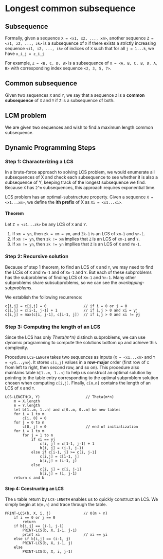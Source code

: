 # Longest common subsequence

## Subsequence

Formally, given a sequence `X = <x1, x2, ..., xm>`, another sequence `Z = <z1, z2, ..., zk>` is a subsequence of `X` if there exists a strictly increasing sequence `<i1, i2, ..., ik>` of indices of `X` such that for all `j = 1...k`, we have `x_i_j = z_i_j`

For example, `Z = <B, C, D, B>` is a subsequence of `X = <A, B, C, B, D, A, B>` with corresponding index sequence `<2, 3, 5, 7>`.

## Common subsequence

Given two sequences `X` and `Y`, we say that a sequence `Z` is a __common subsequence__ of `X` and `Y` if `Z` is a subsequence of both.

## LCM problem

We are given two sequences and wish to find a maximum length common subsequence.

## Dynamic Programming Steps

### Step 1: Characterizing a LCS

In a brute-force approach to solving LCS problem, we would enumerate all subsequences of X and check each subsequence to see whether it is also a subsequence of Y, keeping track of the longest subsequence we find. Because `X` has `2^m` subsequences, this approach requires exponential time.

LCS problem has an optimal-substructure property. Given a sequence `X = <x1...xm>`, we define the __ith prefix__ of X as `Xi = <x1...xi>`.

#### Theorem

Let `Z = <z1...zk>` be any LCS of `X` and `Y`.

1. If `xm = yn`, then `zk = xm = ym`, and `Zk-1` is an LCS of `xm-1` and `yn-1`.
2. If `xm != yn`, then `zk != xm` implies that `Z` is an LCS of `xm-1` and `Y`.
3. If `xm != yn`, then `zk != yn` impllies that `Z` is an LCS of `X` and `Yn-1`.

### Step 2: Recursive solution

Because of step 1 theorem, to find an LCS of `X` and `Y`, we may need to find the LCSs of `X` and `Yn-1` and of `Xm-1` and `Y`. But each of these subproblems has the subproblems of finding LCS of `Xm-1` and `Yn-1`. Many other subproblems share subsubproblems, so we can see the _overlapping-subproblems_.

We establish the following recurrence:

```
c[i,j] = c[i,j] = 0                 // if i = 0 or j = 0
c[i,j] = c[i-1, j-1] + 1            // if i,j > 0 and xi = yj
c[i,j] = max(c[i, j-1], c[i-1, j])  // if i,j > 0 and xi != yj
```

### Step 3: Computing the length of an LCS

Since the LCS has only _Theta(m*n)_ distinch subproblems, we can use dynamic programming to compute the solutions bottom up and achieve this complexity.

Procedure `LCS-LENGTH` takes two sequences as inputs (`X = <x1...xm>` and `Y = <y1...yn>`). It stores `c[i,j]` values in a __row-major__ order (first row of c from left to right, then second row, and so on). This procedure also maintains table `b[1..m, 1..n]` to help us construct an optimal solution by pointing to the table entry corresponding to the optimal subproblem solution chosen when computing `c[i,j]`. Finally, `c[m,n]` contains the length of an LCS of `X` and `Y`.

```
LCS-LENGTH(X, Y)                     // Theta(m*n)
    m = X.length
    n = Y.length
    let b[1..m, 1..n] and c[0..m, 0..n] be new tables
    for i = 1 to m
        c[i, 0] = 0
    for j = 0 to n
        c[0, j] = 0                  // end of initialization
    for i = 1 to m
        for j = 1 to n
            if xi == yj
                c[i, j] = c[1-1, j-1] + 1
                b[i, j] = (i-1, j-1)
            else if c[i-1, j] >= c[i, j-1]
                c[i,j] = c[i-1, j]
                b[i,j] = (i-1, j)
            else
                c[i, j] = c[i, j-1]
                b[i,j] = (i, j-1)
    return c and b
```

#### Step 4: Constructing an LCS

The `b` table return by `LCS-LENGTH` enables us to quickly construct an LCS. We simply begin at `b[m,n]` and trace through the table.

```
PRINT-LCS(b, X, i, j)               // O(m + n)
    if i == 0 or j == 0
        return
    if b[i,j] == (i-1, j-1)
        PRINT-LCS(b, X, i-1, j-1)
        print xi                    // xi == yi
    else if b[i,j] == (i-1, j)
        PRINT-LCS(b, X, i-1, j)
    else
        PRINT-LCS(b, X, i, j-1)
```